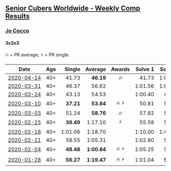 <style>table {white-space: nowrap;}</style>

## [Senior Cubers Worldwide - Weekly Comp Results](/scw-comp/results/)
### [Jo Cocco](../jo_cocco.md)
#### 3x3x3

🔥 = PR average, ⚡ = PR single.

| Date | Age | Single | Average | Awards | Solve 1 | Solve 2 | Solve 3 | Solve 4 | Solve 5 | Video |
| :--: | :--: | --: | --: | :--: | --: | --: | --: | --: | --: | :-- |
| [2020-04-14](../../results/333/2020-04-14.md) | 40+ | 41.73 | **46.19** | 🔥 | 41.73 | 1:03.79 | 47.36 | 43.79 | 47.43 | [Link](https://www.facebook.com/events/982619255468618/permalink/986912875039256/) |
| [2020-03-31](../../results/333/2020-03-31.md) | 40+ | 46.37 | 56.62 |  | 1:01.56 | 1:04.25 | 58.36 | 49.95 | 46.37 | [Link](https://www.facebook.com/events/207898257161923/permalink/210361840248898/) |
| [2020-03-24](../../results/333/2020-03-24.md) | 40+ | 43.13 | 54.53 |  | 1:00.40 | 43.13 | 1:06.69 | 54.38 | 48.82 | [Link](https://www.facebook.com/events/524456301543611/permalink/528164267839481/) |
| [2020-03-10](../../results/333/2020-03-10.md) | 40+ | **37.21** | **53.84** | 🔥 ⚡ | 50.81 | 51.57 | 59.16 | **37.21** | 1:06.16 | [Link](https://www.facebook.com/events/164742401163863/permalink/168022254169211/) |
| [2020-03-03](../../results/333/2020-03-03.md) | 40+ | 51.24 | **58.76** | 🔥 | 57.82 | 51.24 | 1:03.61 | 1:30.63 | 54.84 | [Link](https://www.facebook.com/events/241721610185997/permalink/245802506444574/) |
| [2020-02-25](../../results/333/2020-02-25.md) | 40+ | **39.49** | 1:17.10 | ⚡ | 55.58 | 57.00 | **39.49** | 1:58.73 | DNF | [Link](https://www.facebook.com/events/196320811461109/permalink/198113274615196/) |
| [2020-02-18](../../results/333/2020-02-18.md) | 40+ | 1:01.06 | 1:18.70 |  | 1:10.00 | 1:40.48 | 1:01.06 | 1:13.34 | 1:32.77 | [Link](https://www.facebook.com/events/2558750947697073/permalink/2563869620518539/) |
| [2020-02-11](../../results/333/2020-02-11.md) | 40+ | 58.55 | 1:05.31 |  | 1:02.80 | 59.40 | DNF | 1:13.73 | 58.55 | [Link](https://www.facebook.com/events/616423959107229/permalink/620690745347217/) |
| [2020-02-04](../../results/333/2020-02-04.md) | 40+ | **48.48** | **1:00.84** | 🔥 ⚡ | 1:05.25 | 58.80 | **48.48** | 58.48 | 1:17.61 | [Link](https://www.facebook.com/JoCocco/videos/10156810258257109/) |
| [2020-01-28](../../results/333/2020-01-28.md) | 40+ | **56.27** | **1:19.47** | 🔥 ⚡ | 1:01.04 | **56.27** | 2:01.11 | - | - | [Link](https://www.facebook.com/JoCocco/videos/10156789235712109/) |


<!-- Global site tag (gtag.js) - Google Analytics -->
<script async src="https://www.googletagmanager.com/gtag/js?id=UA-86348435-3"></script>
<script>window.dataLayer = window.dataLayer || []; function gtag() {dataLayer.push(arguments);} gtag('js', new Date()); gtag('config', 'UA-86348435-3');</script>
